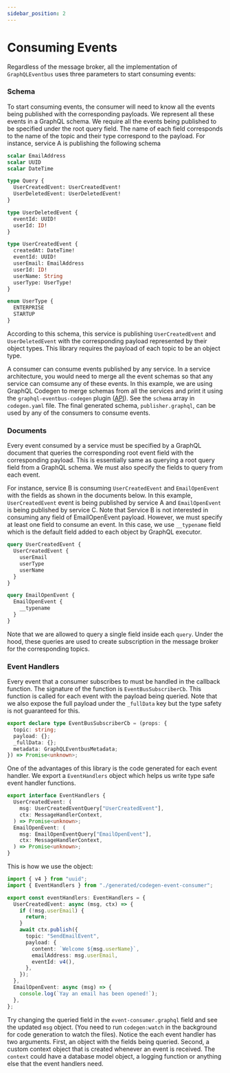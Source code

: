 ```yaml
---
sidebar_position: 2
---
```


# Consuming Events

Regardless of the message broker, all the implementation of `GraphQLEventbus` uses three parameters to start consuming events:

### Schema

To start consuming events, the consumer will need to know all the events being published with the corresponding payloads. We represent all these events in a GraphQL schema. We require all the events being published to be specified under the root query field. The name of each field corresponds to the name of the topic and their type correspond to the payload. For instance, service A is publishing the following schema

```graphql title="examples/rabbit-mq/src/serviceA/schema-event.graphql"
scalar EmailAddress
scalar UUID
scalar DateTime

type Query {
  UserCreatedEvent: UserCreatedEvent!
  UserDeletedEvent: UserDeletedEvent!
}

type UserDeletedEvent {
  eventId: UUID!
  userId: ID!
}

type UserCreatedEvent {
  createdAt: DateTime!
  eventId: UUID!
  userEmail: EmailAddress
  userId: ID!
  userName: String
  userType: UserType!
}

enum UserType {
  ENTERPRISE
  STARTUP
}
```

According to this schema, this service is publishing `UserCreatedEvent` and `UserDeletedEvent` with the corresponding payload represented by their object types. This library requires the payload of each topic to be an object type.

A consumer can consume events published by any service. In a service architecture, you would need to merge all the event schemas so that any service can comsume any of these events. In this example, we are using GraphQL Codegen to merge schemas from all the services and print it using the `graphql-eventbus-codegen` plugin ([API](/docs/api/codegen)). See the `schema` array in `codegen.yaml` file. The final generated schema, `publisher.graphql`, can be used by any of the consumers to consume events.

### Documents

Every event consumed by a service must be specified by a GraphQL document that queries the corresponding root event field with the corresponding payload. This is essentially same as querying a root query field from a GraphQL schema. We must also specify the fields to query from each event.

For instance, service B is consuming `UserCreatedEvent` and `EmailOpenEvent` with the fields as shown in the documents below. In this example, `UserCreatedEvent` event is being published by service A and `EmailOpenEvent` is being published by service C. Note that Service B is not interested in consuming any field of EmailOpenEvent payload. However, we must specify at least one field to consume an event. In this case, we use `__typename` field which is the default field added to each object by GraphQL executor.

```graphql title="examples/rabbit-mq/src/serviceB/event-consumer.graphql"
query UserCreatedEvent {
  UserCreatedEvent {
    userEmail
    userType
    userName
  }
}

query EmailOpenEvent {
  EmailOpenEvent {
    __typename
  }
}
```

Note that we are allowed to query a single field inside each `query`. Under the hood, these queries are used to create subscription in the message broker for the corresponding topics.

### Event Handlers

Every event that a consumer subscribes to must be handled in the callback function. The signature of the function is `EventBusSubscriberCb`. This function is called for each event with the payload being queried. Note that we also expose the full payload under the `_fullData` key but the type safety is not guaranteed for this.

```typescript
export declare type EventBusSubscriberCb = (props: {
  topic: string;
  payload: {};
  _fullData: {};
  metadata: GraphQLEventbusMetadata;
}) => Promise<unknown>;
```

One of the advantages of this library is the code generated for each event handler. We export a `EventHandlers` object which helps us write type safe event handler functions.

```typescript title="examples/rabbit-mq/src/serviceB/generated/codegen-event-consumer.ts"
export interface EventHandlers {
  UserCreatedEvent: (
    msg: UserCreatedEventQuery["UserCreatedEvent"],
    ctx: MessageHandlerContext,
  ) => Promise<unknown>;
  EmailOpenEvent: (
    msg: EmailOpenEventQuery["EmailOpenEvent"],
    ctx: MessageHandlerContext,
  ) => Promise<unknown>;
}
```

This is how we use the object:

```typescript title="examples/rabbit-mq/src/serviceB/eventHandlers.ts"
import { v4 } from "uuid";
import { EventHandlers } from "./generated/codegen-event-consumer";

export const eventHandlers: EventHandlers = {
  UserCreatedEvent: async (msg, ctx) => {
    if (!msg.userEmail) {
      return;
    }
    await ctx.publish({
      topic: "SendEmailEvent",
      payload: {
        content: `Welcome ${msg.userName}`,
        emailAddress: msg.userEmail,
        eventId: v4(),
      },
    });
  },
  EmailOpenEvent: async (msg) => {
    console.log(`Yay an email has been opened!`);
  },
};
```

Try changing the queried field in the `event-consumer.graphql` field and see the updated `msg` object. (You need to run `codegen:watch` in the background for code generation to watch the files). Notice the each event handler has two arguments. First, an object with the fields being queried. Second, a custom context object that is created whenever an event is received. The `context` could have a database model object, a logging function or anything else that the event handlers need.
